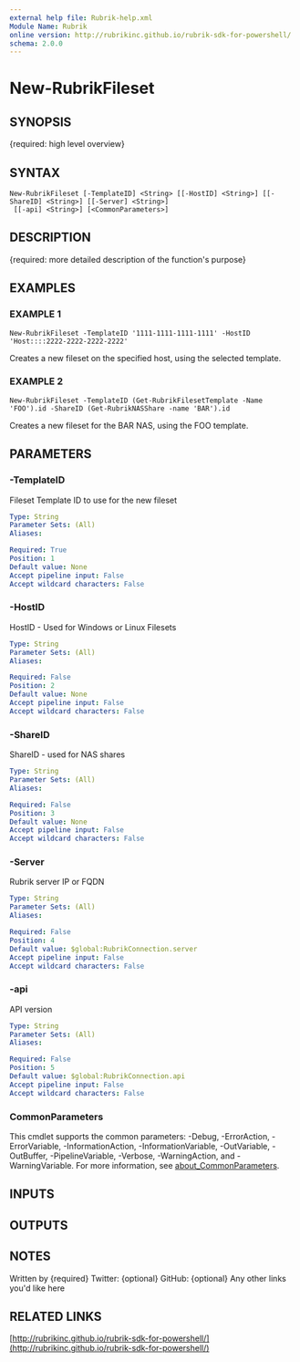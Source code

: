 ```yaml
---
external help file: Rubrik-help.xml
Module Name: Rubrik
online version: http://rubrikinc.github.io/rubrik-sdk-for-powershell/
schema: 2.0.0
---
```


# New-RubrikFileset

## SYNOPSIS
{required: high level overview}

## SYNTAX

```
New-RubrikFileset [-TemplateID] <String> [[-HostID] <String>] [[-ShareID] <String>] [[-Server] <String>]
 [[-api] <String>] [<CommonParameters>]
```

## DESCRIPTION
{required: more detailed description of the function's purpose}

## EXAMPLES

### EXAMPLE 1
```
New-RubrikFileset -TemplateID '1111-1111-1111-1111' -HostID 'Host::::2222-2222-2222-2222'
```

Creates a new fileset on the specified host, using the selected template.

### EXAMPLE 2
```
New-RubrikFileset -TemplateID (Get-RubrikFilesetTemplate -Name 'FOO').id -ShareID (Get-RubrikNASShare -name 'BAR').id
```

Creates a new fileset for the BAR NAS, using the FOO template.

## PARAMETERS

### -TemplateID
Fileset Template ID to use for the new fileset

```yaml
Type: String
Parameter Sets: (All)
Aliases:

Required: True
Position: 1
Default value: None
Accept pipeline input: False
Accept wildcard characters: False
```

### -HostID
HostID - Used for Windows or Linux Filesets

```yaml
Type: String
Parameter Sets: (All)
Aliases:

Required: False
Position: 2
Default value: None
Accept pipeline input: False
Accept wildcard characters: False
```

### -ShareID
ShareID - used for NAS shares

```yaml
Type: String
Parameter Sets: (All)
Aliases:

Required: False
Position: 3
Default value: None
Accept pipeline input: False
Accept wildcard characters: False
```

### -Server
Rubrik server IP or FQDN

```yaml
Type: String
Parameter Sets: (All)
Aliases:

Required: False
Position: 4
Default value: $global:RubrikConnection.server
Accept pipeline input: False
Accept wildcard characters: False
```

### -api
API version

```yaml
Type: String
Parameter Sets: (All)
Aliases:

Required: False
Position: 5
Default value: $global:RubrikConnection.api
Accept pipeline input: False
Accept wildcard characters: False
```

### CommonParameters
This cmdlet supports the common parameters: -Debug, -ErrorAction, -ErrorVariable, -InformationAction, -InformationVariable, -OutVariable, -OutBuffer, -PipelineVariable, -Verbose, -WarningAction, and -WarningVariable. For more information, see [about_CommonParameters](http://go.microsoft.com/fwlink/?LinkID=113216).

## INPUTS

## OUTPUTS

## NOTES
Written by {required}
Twitter: {optional}
GitHub: {optional}
Any other links you'd like here

## RELATED LINKS

[http://rubrikinc.github.io/rubrik-sdk-for-powershell/](http://rubrikinc.github.io/rubrik-sdk-for-powershell/)

